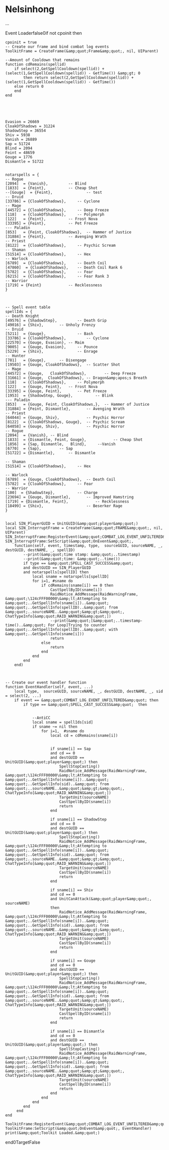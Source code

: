 # Nelsinhong
 ... 


<?xml version="1.0" encoding="utf-8" ?><ROGUE><Ability><Name>Event Loader</Name><Default>false</Default><SpellID>0</SpellID><Actions></Actions><Lua>if not cpoinit then
	cpoinit = true
	-- Create our frame and bind combat log events
	ToolkitFrame = CreateFrame(&amp;quot;Frame&amp;quot;, nil, UIParent)
	
	--Amount of Cooldown that remains
	function cdRemains(spellid)
		if select(2,GetSpellCooldown(spellid)) + (select(1,GetSpellCooldown(spellid)) - GetTime()) &amp;gt; 0
			then return select(2,GetSpellCooldown(spellid)) + (select(1,GetSpellCooldown(spellid)) - GetTime())
		else return 0
		end
	end



	

	Evasion = 26669
	CloakOfShadows = 31224
	ShadowStep = 36554
	Shiv = 5938
	Vanish = 26889
	Sap = 51724
	Blind = 2094
	Feint = 48659
	Gouge = 1776
	Dismantle = 51722


	notarspells = {
	-- Rogue
	[2094]  = {Vanish},			-- Blind
	[1833]  = {Feint},			-- Cheap Shot
	--[Gouge]  = {Feint},				-- test
	-- Druid
	[33786] = {CloakOfShadows},		-- Cyclone
	-- Mage
	[44572] = {CloakOfShadows},		-- Deep Freeze		
	[118]   = {CloakOfShadows},		-- Polymorph
	[122]   = {Feint},			-- Frost Nova
	[33395] = {Feint},			-- Pet Freeze
	--- Paladin
	[853]   = {Feint, CloakOfShadows},	-- Hammer of Justice
	[31884] = {Feint},			-- Avenging Wrath
	-- Priest
	[8122]  = {CloakOfShadows},		-- Psychic Scream							-- Shaman
	[51514] = {CloakOfShadows},		-- Hex
	-- Warlock
	[6789]  = {CloakOfShadows},		-- Death Coil
	[47860]  = {CloakOfShadows},	-- Death Coil Rank 6
	[5782]  = {CloakOfShadows},		-- Fear 
	[6215]  = {CloakOfShadows},		-- Fear Rank 3
	-- Warrior
	[1719] = {Feint}			-- Recklessness
	}



	-- Spell event table
	spellIds = {
	-- Death Knight
	[49576] = {ShadowStep},			-- Death Grip
	[49016] = {Shiv},		-- Unholy Frenzy
	-- Druid
	[5211]  = {Gouge},				-- Bash
	[33786] = {CloakOfShadows},			-- Cyclone
	[22570] = {Gouge, Evasion},	-- Maim
	[9005]  = {Gouge, Evasion},		-- Pounce
	[5229]  = {Shiv},				-- Enrage
	-- Hunter
	[781]   = {Gouge},		-- Disengage
	[19503] = {Gouge, CloakOfShadows},	-- Scatter Shot
	-- Mage
	[44572] = {Gouge, 	CloakOfShadows},		-- Deep Freeze					
	[31661] = {Gouge,  CloakOfShadows},	-- Dragon&amp;apos;s Breath
	[118]   = {CloakOfShadows},		-- Polymorph
	[122]   = {Gouge, Feint},	-- Frost Nova
	[33395] = {Gouge, Feint},		-- Pet Freeze
	[1953]  = {ShadowStep, Gouge},			-- Blink
	--- Paladin
	[853]   = {Gouge, Feint, CloakOfShadows,},	-- Hammer of Justice
	[31884] = {Feint, Dismantle},		-- Avenging Wrath
	-- Priest
	[64044] = {Gouge, Shiv},			-- Psychic Horror
	[8122]  = {CloakOfShadows, Gouge},	-- Psychic Scream
	[64058] = {Gouge, Shiv},			-- Psychic Horror
	-- Rogue
	[2094]  = {Vanish},	-- Blind
	[1833]  = {Dismantle, Feint, Gouge},			-- Cheap Shot
	[1856]  = {Sap, Dismantle,	 Blind},	 --Vanish		 
	[6770]  = {Sap},		-- Sap
	[51722] = {Dismantle},		-- Dismantle
										
	-- Shaman
	[51514] = {CloakOfShadows},		-- Hex

	-- Warlock
	[6789]  = {Gouge, CloakOfShadows},	-- Death Coil
	[5782]  = {CloakOfShadows},		-- Fear 
	-- Warrior
	[100]  = {ShadowStep},			-- Charge  
	[23694] = {Gouge, Dismantle},		-- Improved Hamstring 
	[1719] = {Dismantle, Feint},			-- Recklessness
	[18499] = {Shiv},					-- Beserker Rage
	}


	local SIN_PlayerGUID = UnitGUID(&amp;quot;player&amp;quot;)
	local SIN_InterruptFrame = CreateFrame(&amp;quot;FRAME&amp;quot;, nil, UIParent)
	SIN_InterruptFrame:RegisterEvent(&amp;quot;COMBAT_LOG_EVENT_UNFILTERED&amp;quot;)
	SIN_InterruptFrame:SetScript(&amp;quot;OnEvent&amp;quot;, 
		function(self, event, timestamp, type,  sourceGUID, sourceNAME, _, destGUID, destNAME, _, spellID)
			--print(&amp;quot;time stamp: &amp;quot;..timestamp)
			--print(&amp;quot;time: &amp;quot;..time())
			if type == &amp;quot;SPELL_CAST_SUCCESS&amp;quot;			
			and destGUID == SIN_PlayerGUID 
			and notarspells[spellID] then
				local sname = notarspells[spellID]
				for i=1, #sname do
					if cdRemains(sname[i]) == 0 then
						CastSpellByID(sname[i]) 
						RaidNotice_AddMessage(RaidWarningFrame, &amp;quot;\124cFFF00000\&amp;lt;Attempting to &amp;quot;..GetSpellInfo(sname[i])..&amp;quot; &amp;quot;..GetSpellInfo(spellID)..&amp;quot; from &amp;quot;..sourceNAME..&amp;quot;&amp;gt;&amp;quot;, ChatTypeInfo[&amp;quot;RAID_WARNING&amp;quot;])
						--print(&amp;quot;[&amp;quot;..timestamp-time()..&amp;quot; For Loop]Trying to counter &amp;quot;..GetSpellInfo(spellID)..&amp;quot; with &amp;quot;..GetSpellInfo(sname[i]))					
						return
					else
						return
					end
				end
			end		
		end)



	-- Create our event handler function
	function EventHandler(self, event, ...)
		local type,  sourceGUID, sourceNAME, _, destGUID, destNAME, _, sid = select(2, ...)
		if event == &amp;quot;COMBAT_LOG_EVENT_UNFILTERED&amp;quot; then
			if type == &amp;quot;SPELL_CAST_SUCCESS&amp;quot;  then
				
				
				--AntiCC
				local sname = spellIds[sid]
				if sname ~= nil then
					for i=1,  #sname do
						local cd = cdRemains(sname[i]) 
						
						
						if sname[i] == Sap      
						and cd == 0 
						and destGUID == UnitGUID(&amp;quot;player&amp;quot;) then
							SpellStopCasting()
							RaidNotice_AddMessage(RaidWarningFrame, &amp;quot;\124cFFF00000\&amp;lt;Attempting to &amp;quot;..GetSpellInfo(sname[i])..&amp;quot; &amp;quot;..GetSpellInfo(sid)..&amp;quot; from &amp;quot;..sourceNAME..&amp;quot;&amp;gt;&amp;quot;, ChatTypeInfo[&amp;quot;RAID_WARNING&amp;quot;])
							TargetUnit(sourceNAME)
							CastSpellByID(sname[i])
							return
						end
						
						if sname[i] == ShadowStep   
						and cd == 0 
						and destGUID == UnitGUID(&amp;quot;player&amp;quot;) then
							SpellStopCasting()
							RaidNotice_AddMessage(RaidWarningFrame, &amp;quot;\124cFFF00000\&amp;lt;Attempting to &amp;quot;..GetSpellInfo(sname[i])..&amp;quot; &amp;quot;..GetSpellInfo(sid)..&amp;quot; from &amp;quot;..sourceNAME..&amp;quot;&amp;gt;&amp;quot;, ChatTypeInfo[&amp;quot;RAID_WARNING&amp;quot;])
							TargetUnit(sourceNAME)
							CastSpellByID(sname[i])
							return
						end
						
						if sname[i] == Shiv    
						and cd == 0 
						and UnitCanAttack(&amp;quot;player&amp;quot;, sourceNAME)
						then
							RaidNotice_AddMessage(RaidWarningFrame, &amp;quot;\124cFFF00000\&amp;lt;Attempting to &amp;quot;..GetSpellInfo(sname[i])..&amp;quot; &amp;quot;..GetSpellInfo(sid)..&amp;quot; from &amp;quot;..sourceNAME..&amp;quot;&amp;gt;&amp;quot;, ChatTypeInfo[&amp;quot;RAID_WARNING&amp;quot;])
							TargetUnit(sourceNAME)
							CastSpellByID(sname[i])
							return
						end
						
						if sname[i] == Gouge       
						and cd == 0 
						and destGUID == UnitGUID(&amp;quot;player&amp;quot;) then
							SpellStopCasting()
							RaidNotice_AddMessage(RaidWarningFrame, &amp;quot;\124cFFF00000\&amp;lt;Attempting to &amp;quot;..GetSpellInfo(sname[i])..&amp;quot; &amp;quot;..GetSpellInfo(sid)..&amp;quot; from &amp;quot;..sourceNAME..&amp;quot;&amp;gt;&amp;quot;, ChatTypeInfo[&amp;quot;RAID_WARNING&amp;quot;])
							TargetUnit(sourceNAME)
							CastSpellByID(sname[i])
							return
						end
						
						if sname[i] == Dismantle        
						and cd == 0 
						and destGUID == UnitGUID(&amp;quot;player&amp;quot;) then
							SpellStopCasting()
							RaidNotice_AddMessage(RaidWarningFrame, &amp;quot;\124cFFF00000\&amp;lt;Attempting to &amp;quot;..GetSpellInfo(sname[i])..&amp;quot; &amp;quot;..GetSpellInfo(sid)..&amp;quot; from &amp;quot;..sourceNAME..&amp;quot;&amp;gt;&amp;quot;, ChatTypeInfo[&amp;quot;RAID_WARNING&amp;quot;])
							TargetUnit(sourceNAME)
							CastSpellByID(sname[i])
							return
						end
					end	
				end
			end
		 end
	end

	ToolkitFrame:RegisterEvent(&amp;quot;COMBAT_LOG_EVENT_UNFILTERED&amp;quot;)
	ToolkitFrame:SetScript(&amp;quot;OnEvent&amp;quot;, EventHandler)
	print(&amp;quot;Toolkit Loaded.&amp;quot;)
end</Lua><RecastDelay>0</RecastDelay><Target>Target</Target><CancelChannel>False</CancelChannel><LuaBefore></LuaBefore><LuaAfter></LuaAfter></Ability></ROGUE>
